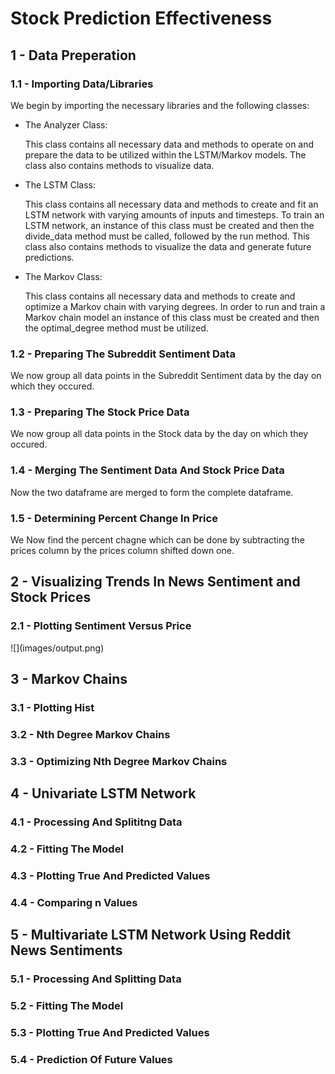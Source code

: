 # Stock Prediction Effectiveness
<h2>1 - Data Preperation</h2>
<h3>1.1 - Importing Data/Libraries</h3>
<p>We begin by importing the necessary libraries and the following classes:</p>
<ul>
<li>The Analyzer Class: </li>
<p>This class contains all necessary data and methods to operate on and prepare the data to be utilized within the LSTM/Markov models.
 The class also contains methods to visualize data.</p>
<li>The LSTM Class: </li>
<p>This class contains all necessary data and methods to create and fit an LSTM network with varying amounts of inputs and timesteps. To train an LSTM network, an
instance of this class must be created and then the divide_data method must be called, followed by the run method. This class also contains methods to visualize the data
and generate future predictions.</p>
<li>The Markov Class: </li>
<p>This class contains all necessary data and methods to create and optimize a Markov chain with varying degrees. In order to run and train a Markov chain model
an instance of this class must be created and then the optimal_degree method must be utilized.</p>
</ul>
<h3>1.2 - Preparing The Subreddit Sentiment Data </h3>
<p>We now group all data points in the Subreddit Sentiment data by the day on which they occured. </p>
<h3>1.3 - Preparing The Stock Price Data</h3>
<p>We now group all data points in the Stock data by the day on which they occured.  </p>
<h3>1.4 - Merging The Sentiment Data And Stock Price Data</h3>
<p>Now the two dataframe are merged to form the complete dataframe. </p>
<h3>1.5 - Determining Percent Change In Price</h3>
<p>We Now find the percent chagne which can be done by subtracting the prices column by the prices column shifted down one. </p>
<h2>2 - Visualizing Trends In News Sentiment and Stock Prices</h2>
<h3>2.1 - Plotting Sentiment Versus Price</h3>
![](images/output.png)
<h2>3 - Markov Chains</h2>
<h3>3.1 - Plotting Hist</h3>
<h3>3.2 - Nth Degree Markov Chains<h3>
<h3>3.3 - Optimizing Nth Degree Markov Chains<h3>
<h2>4 - Univariate LSTM Network</h2>
<h3>4.1 - Processing And Splititng Data</h3>
<h3>4.2 - Fitting The Model</h3>
<h3>4.3 - Plotting True And Predicted Values</h3>
<h3>4.4 - Comparing n Values</h3>
<h2>5 - Multivariate LSTM Network Using Reddit News Sentiments</h2>
<h3>5.1 - Processing And Splitting Data </h3>
<h3>5.2 - Fitting The Model </h3>
<h3>5.3 - Plotting True And Predicted Values </h3>
<h3>5.4 - Prediction Of Future Values </h3>
